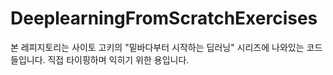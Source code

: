 # DeeplearningFromScratchExercises

본 레피지토리는 사이토 고키의 "밑바다부터 시작하는 딥러닝" 시리즈에 나와있는 코드들입니다. 
직접 타이핑하며 익히기 위한 용입니다. 

